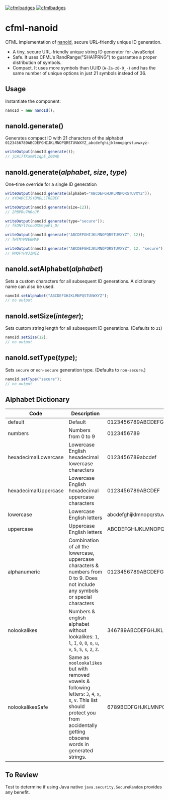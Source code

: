  [![cfmlbadges](https://cfmlbadges.monkehworks.com/images/badges/compatibility-coldfusion-2016.svg)](https://cfmlbadges.monkehworks.com) [![cfmlbadges](https://cfmlbadges.monkehworks.com/images/badges/modernize-or-die.svg)](https://cfmlbadges.monkehworks.com)

# cfml-nanoid
CFML implementation of [nanoid](https://github.com/ai/nanoid), secure URL-friendly unique ID generation.

- A tiny, secure URL-friendly unique string ID generator for JavaScript
- Safe. It uses CFML's RandRange("SHA1PRNG") to guarantee a proper distribution of symbols.
- Compact. It uses more symbols than UUID (`A-Za-z0-9_-`) and has the same number of unique options in just 21 symbols instead of 36.

## Usage

Instantiate the component:

```js
nanoId = new nanoId();
```

## nanoId.generate()

Generates compact ID with 21 characters of the alphabet `0123456789ABCDEFGHIJKLMNOPQRSTUVWXYZ_abcdefghijklmnopqrstuvwxyz-`

```js
writeOutput(nanoId.generate());
// jLWi7TKamN1zqpE_Z00Ab
```

## nanoId.generate(_alphabet_, _size_, _type_)
One-time override for a single ID generation
```js
writeOutput(nanoId.generate(alphabet="ABCDEFGHJKLMNPQRSTUVXYZ"));
// XYDADCEJSYBMDLLTREBEF

writeOutput(nanoId.generate(size=12));
// 2PBPRu7HRoJP

writeOutput(nanoId.generate(type="secure"));
// fkDNYl2snoOXMegoFi_Dr

writeOutput(nanoId.generate("ABCDEFGHIJKLMNOPQRSTUVXYZ", 12));
// THTMYMVEGMAV

writeOutput(nanoId.generate("ABCDEFGHIJKLMNOPQRSTUVXYZ", 12, "secure"));
// RMQFYHVJIMEZ

```

## nanoId.setAlphabet(_alphabet_)

Sets a custom characters for all subsequent ID generations. A dictionary name can also be used.
```js
nanoId.setAlphabet("ABCDEFGHJKLMNPQSTUVWXYZ");
// no output
```

## nanoId.setSize(_integer_);

Sets custom string length for all subsequent ID generations. (Defaults to `21`)
```js
nanoId.setSize(12);
// no output
```

## nanoId.setType(_type_);

Sets `secure` or `non-secure` generation type.  (Defaults to `non-secure`.)
```js
nanoId.setType("secure");
// no output
```

## Alphabet Dictionary

Code | Description | Characters
--- | --- | ---
default | Default | 0123456789ABCDEFGHIJKLMNOPQRSTUVWXYZ_abcdefghijklmnopqrstuvwxyz-
numbers | Numbers from 0 to 9 | 0123456789
hexadecimalLowercase | Lowercase English hexadecimal lowercase characters | 0123456789abcdef
hexadecimalUppercase | Lowercase English hexadecimal uppercase characters | 0123456789ABCDEF
lowercase | Lowercase English letters | abcdefghijklmnopqrstuvwxyz
uppercase | Uppercase English letters | ABCDEFGHIJKLMNOPQRSTUVWXYZ
alphanumeric | Combination of all the lowercase, uppercase characters & numbers from 0 to 9. Does not include any symbols or special characters | 0123456789ABCDEFGHIJKLMNOPQRSTUVWXYZabcdefghijklmnopqrstuvwxyz
nolookalikes | Numbers & english alphabet without lookalikes: `1`, `l`, `I`, `0`, `O`, `o`, `u`, `v`, `5`, `S`, `s`, `2`, `Z`. | 346789ABCDEFGHJKLMNPQRTUVWXYabcdefghijkmnpqrtwxyz
nolookalikesSafe | Same as `noolookalikes` but with removed vowels & following letters: `3`, `4`, `x`, `X`, `V`. This list should protect you from accidentally getting obscene words in generated strings. | 6789BCDFGHJKLMNPQRTWbcdfghjkmnpqrtwz

## To Review

Test to determine if using Java native `java.security.SecureRandom` provides any benefit.
